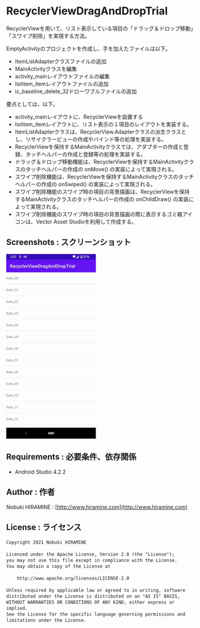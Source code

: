 # RecyclerViewDragAndDropTrial
RecyclerViewを用いて、リスト表示している項目の「ドラッグ＆ドロップ移動」「スワイプ削除」を実現する方法。

EmptyActivityのプロジェクトを作成し、手を加えたファイルは以下。
- ItemListAdapterクラスファイルの追加
- MainActivityクラスを編集
- activity_mainレイアウトファイルの編集
- listitem_itemレイアウトファイルの追加
- ic_baseline_delete_32ドローワブルファイルの追加
 
要点としては、以下。
- activity_mainレイアウトに、RecyclerViewを設置する
- listitem_itemレイアウトに、リスト表示の１項目のレイアウトを実装する。
- ItemListAdapterクラスは、RecyclerView.Adapterクラスの派生クラスとし、リサイクラービューの作成やバインド等の処理を実装する。
- RecyclerViewを保持するMainActivityクラスでは、アダプターの作成と登録、タッチヘルパーの作成と登録等の処理を実装する。
- ドラッグ＆ドロップ移動機能は、RecyclerViewを保持するMainActivityクラスのタッチヘルパーの作成の onMove() の実装によって実現される。
- スワイプ削除機能は、RecyclerViewを保持するMainActivityクラスのタッチヘルパーの作成の onSwiped() の実装によって実現される。
- スワイプ削除機能のスワイプ時の項目の背景描画は、RecyclerViewを保持するMainActivityクラスのタッチヘルパーの作成の onChildDraw() の実装によって実現される。
- スワイプ削除機能のスワイプ時の項目の背景描画の際に表示するゴミ箱アイコンは、Vector Asset Studioを利用して作成する。

## Screenshots : スクリーンショット
<img src="images/screenshot_anim01.gif" width="240" alt="Screenshot"/>

## Requirements : 必要条件、依存関係
- Android Studio 4.2.2

## Author : 作者
Nobuki HIRAMINE : [http://www.hiramine.com](http://www.hiramine.com)

## License : ライセンス
```
Copyright 2021 Nobuki HIRAMINE

Licensed under the Apache License, Version 2.0 (the "License");
you may not use this file except in compliance with the License.
You may obtain a copy of the License at

    http://www.apache.org/licenses/LICENSE-2.0

Unless required by applicable law or agreed to in writing, software
distributed under the License is distributed on an "AS IS" BASIS,
WITHOUT WARRANTIES OR CONDITIONS OF ANY KIND, either express or implied.
See the License for the specific language governing permissions and
limitations under the License.
```

